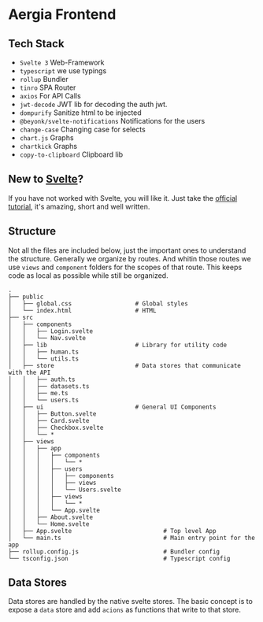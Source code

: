 # Aergia Frontend

## Tech Stack

- `Svelte 3` Web-Framework
- `typescript` we use typings
- `rollup` Bundler
- `tinro` SPA Router
- `axios` For API Calls
- `jwt-decode` JWT lib for decoding the auth jwt.
- `dompurify` Sanitize html to be injected
- `@beyonk/svelte-notifications` Notifications for the users
- `change-case` Changing case for selects
- `chart.js` Graphs
- `chartkick` Graphs
- `copy-to-clipboard` Clipboard lib

## New to [Svelte](https://svelte.dev/)?

If you have not worked with Svelte, you will like it.
Just take the [official tutorial](https://svelte.dev/tutorial/basics), it's amazing, short and well written.

## Structure

Not all the files are included below, just the important ones to understand the structure.
Generally we organize by routes. And whitin those routes we use `views` and `component` folders for the scopes of that route. This keeps code as local as possible while still be organized.

```
.
├── public
│   ├── global.css                  # Global styles
│   └── index.html                  # HTML
├── src
│   ├── components
│   │   ├── Login.svelte
│   │   └── Nav.svelte
│   ├── lib                         # Library for utility code
│   │   ├── human.ts
│   │   └── utils.ts
│   ├── store                       # Data stores that communicate with the API
│   │   ├── auth.ts
│   │   ├── datasets.ts
│   │   ├── me.ts
│   │   └── users.ts
│   ├── ui                          # General UI Components
│   │   ├── Button.svelte
│   │   ├── Card.svelte
│   │   ├── Checkbox.svelte
│   │   └── *
│   ├── views
│   │   ├── app
│   │   │   ├── components
│   │   │   │   └── *
│   │   │   ├── users
│   │   │   │   ├── components
│   │   │   │   ├── views
│   │   │   │   └── Users.svelte
│   │   │   ├── views
│   │   │   │   └── *
│   │   │   └── App.svelte
│   │   ├── About.svelte
│   │   └── Home.svelte
│   ├── App.svelte                          # Top level App
│   └── main.ts                             # Main entry point for the app
├── rollup.config.js                        # Bundler config
└── tsconfig.json                           # Typescript config
```

## Data Stores

Data stores are handled by the native svelte stores.
The basic concept is to expose a `data` store and add `acions` as functions that write to that store.
